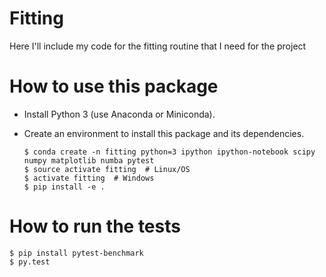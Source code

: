 # Fitting
Here I'll include my code for the fitting routine that I need for the project

# How to use this package

* Install Python 3 (use Anaconda or Miniconda).
* Create an environment to install this package and its dependencies.

    ```
    $ conda create -n fitting python=3 ipython ipython-notebook scipy numpy matplotlib numba pytest
    $ source activate fitting  # Linux/OS
    $ activate fitting  # Windows
    $ pip install -e .
    ```

# How to run the tests

```
$ pip install pytest-benchmark
$ py.test
```
